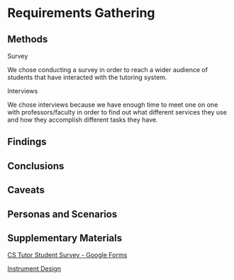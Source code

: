 # Requirements Gathering

## Methods

Survey

We chose conducting a survey in order to reach a wider audience of students that have interacted with the tutoring system.

Interviews

We chose interviews because we have enough time to meet one on one with professors/faculty in order to find out what different services they use and how they accomplish different tasks they have.

## Findings

## Conclusions

## Caveats

## Personas and Scenarios

## Supplementary Materials

[CS Tutor Student Survey - Google Forms](../artifacts/CSTutorStudentSurvey-GoogleForms.pdf)

[Instrument Design](../artifacts/InstrumentDesign.pdf)
